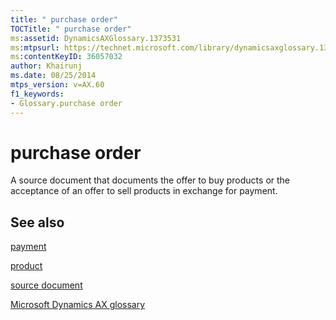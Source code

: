 ```yaml
---
title: " purchase order"
TOCTitle: " purchase order"
ms:assetid: DynamicsAXGlossary.1373531
ms:mtpsurl: https://technet.microsoft.com/library/dynamicsaxglossary.1373531(v=AX.60)
ms:contentKeyID: 36057032
author: Khairunj
ms.date: 08/25/2014
mtps_version: v=AX.60
f1_keywords:
- Glossary.purchase order
---
```


# purchase order

A source document that documents the offer to buy products or the acceptance of an offer to sell products in exchange for payment.

## See also

[payment](payment.md)

[product](product.md)

[source document](source-document.md)

[Microsoft Dynamics AX glossary](glossary/microsoft-dynamics-ax-glossary.md)

  


